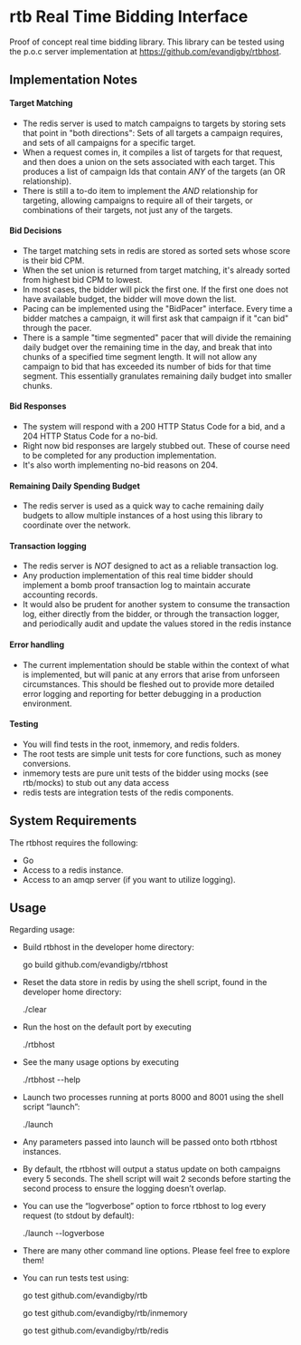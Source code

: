 # rtb Real Time Bidding Interface
Proof of concept real time bidding library. This library can be tested using the p.o.c server implementation at https://github.com/evandigby/rtbhost. 

## Implementation Notes

#### Target Matching
- The redis server is used to match campaigns to targets by storing sets that point in "both directions": Sets of all targets a campaign requires, and sets of all campaigns for a specific target.
- When a request comes in, it compiles a list of targets for that request, and then does a union on the sets associated with each target. This produces a list of campaign Ids that contain *ANY* of the targets (an OR relationship).
- There is still a to-do item to implement the *AND* relationship for targeting, allowing campaigns to require all of their targets, or combinations of their targets, not just any of the targets.

#### Bid Decisions
- The target matching sets in redis are stored as sorted sets whose score is their bid CPM. 
- When the set union is returned from target matching, it's already sorted from highest bid CPM to lowest.
- In most cases, the bidder will pick the first one. If the first one does not have available budget, the bidder will move down the list.
- Pacing can be implemented using the "BidPacer" interface. Every time a bidder matches a campaign, it will first ask that campaign if it "can bid" through the pacer.
- There is a sample "time segmented" pacer that will divide the remaining daily budget over the remaining time in the day, and break that into chunks of a specified time segment length. It will not allow any campaign to bid that has exceeded its number of bids for that time segment. This essentially granulates remaining daily budget into smaller chunks. 

#### Bid Responses
- The system will respond with a 200 HTTP Status Code for a bid, and a 204 HTTP Status Code for a no-bid. 
- Right now bid responses are largely stubbed out. These of course need to be completed for any production implementation.
- It's also worth implementing no-bid reasons on 204.

#### Remaining Daily Spending Budget
- The redis server is used as a quick way to cache remaining daily budgets to allow multiple instances of a host using this library to coordinate over the network. 

#### Transaction logging
- The redis server is *NOT* designed to act as a reliable transaction log. 
- Any production implementation of this real time bidder should implement a bomb proof transaction log to maintain accurate accounting records.
- It would also be prudent for another system to consume the transaction log, either directly from the bidder, or through the transaction logger, and periodically audit and update the values stored in the redis instance

#### Error handling
- The current implementation should be stable within the context of what is implemented, but will panic at any errors that arise from unforseen circumstances. This should be fleshed out to provide more detailed error logging and reporting for better debugging in a production environment. 

#### Testing
- You will find tests in the root, inmemory, and redis folders. 
- The root tests are simple unit tests for core functions, such as money conversions.
- inmemory tests are pure unit tests of the bidder using mocks (see rtb/mocks) to stub out any data access
- redis tests are integration tests of the redis components. 

## System Requirements
The rtbhost requires the following:
- Go
- Access to a redis instance.
- Access to an amqp server (if you want to utilize logging).

## Usage
Regarding usage:
- Build rtbhost in the developer home directory:

	go build github.com/evandigby/rtbhost 

- Reset the data store in redis by using the shell script, found in the developer home directory:

	./clear

- Run the host on the default port by executing 

	./rtbhost

- See the many usage options by executing

	./rtbhost --help

- Launch two processes running at ports 8000 and 8001 using the shell script “launch”:

	./launch

- Any parameters passed into launch will be passed onto both rtbhost instances.
- By default, the rtbhost will output a status update on both campaigns every 5 seconds. The shell script will wait 2 seconds before starting the second process to ensure the logging doesn’t overlap.
- You can use the “logverbose” option to force rtbhost to log every request (to stdout by default):

	./launch --logverbose

- There are many other command line options. Please feel free to explore them!
- You can run tests test using:

	go test github.com/evandigby/rtb
	
	go test github.com/evandigby/rtb/inmemory
	
	go test github.com/evandigby/rtb/redis 
